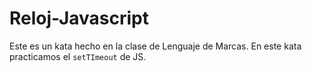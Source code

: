 # Reloj-Javascript

Este es un kata hecho en la clase de Lenguaje de Marcas. En este kata practicamos el `setTImeout` de JS.
